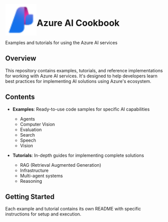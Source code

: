 <div style="display: flex; align-items: center; justify-content: left;">
  <img src="./images/azure-ai-foundry-logo.svg" alt="drawing" width="100"/>
  <h1>Azure AI Cookbook</h1>
</div>

Examples and tutorials for using the Azure AI services

## Overview

This repository contains examples, tutorials, and reference implementations for working with Azure AI services. It's designed to help developers learn best practices for implementing AI solutions using Azure's ecosystem.

## Contents

- **Examples**: Ready-to-use code samples for specific AI capabilities
  - Agents
  - Computer Vision
  - Evaluation
  - Search
  - Speech
  - Vision

- **Tutorials**: In-depth guides for implementing complete solutions
  - RAG (Retrieval Augmented Generation)
  - Infrastructure 
  - Multi-agent systems
  - Reasoning

## Getting Started

Each example and tutorial contains its own README with specific instructions for setup and execution.
